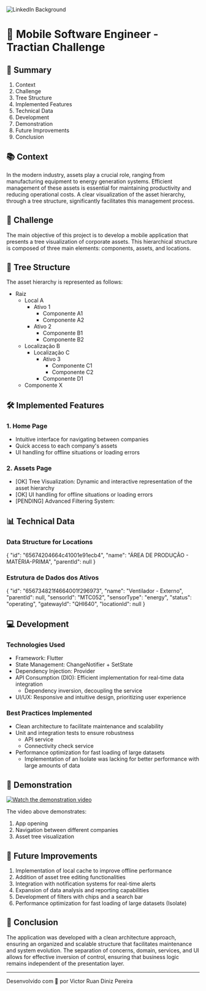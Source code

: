 ![LinkedIn Background](https://media.licdn.com/dms/image/v2/D4D16AQGGVLjsJPOezw/profile-displaybackgroundimage-shrink_350_1400/profile-displaybackgroundimage-shrink_350_1400/0/1719346693950?e=1733356800&v=beta&t=uF6zyZ0Znsnfg9e6Jw5ZP-rq8ao5BIDyAzmDGuqyMdM)

# 🚀 Mobile Software Engineer - Tractian Challenge

## 📌 Summary
1. Context
2. Challenge
3. Tree Structure
4. Implemented Features
5. Technical Data
6. Development
7. Demonstration
8. Future Improvements
9. Conclusion

## 📚 Context
In the modern industry, assets play a crucial role, ranging from manufacturing equipment to energy generation systems. Efficient management of these assets is essential for maintaining productivity and reducing operational costs. A clear visualization of the asset hierarchy, through a tree structure, significantly facilitates this management process.

## 🎯 Challenge
The main objective of this project is to develop a mobile application that presents a tree visualization of corporate assets. This hierarchical structure is composed of three main elements: components, assets, and locations.

## 🌳 Tree Structure
The asset hierarchy is represented as follows:

- Raiz
  - Local A
    - Ativo 1
      - Componente A1
      - Componente A2
    - Ativo 2
      - Componente B1
      - Componente B2
  - Localização B
    - Localização C
      - Ativo 3
        - Componente C1
        - Componente C2
      - Componente D1
  - Componente X

## 🛠️ Implemented Features

### 1. Home Page
- Intuitive interface for navigating between companies
- Quick access to each company's assets
- UI handling for offline situations or loading errors

### 2. Assets Page
- [OK] Tree Visualization: Dynamic and interactive representation of the asset hierarchy
- [OK] UI handling for offline situations or loading errors
- [PENDING] Advanced Filtering System:

## 📊 Technical Data

### Data Structure for Locations

{
  "id": "65674204664c41001e91ecb4",
  "name": "ÁREA DE PRODUÇÃO - MATÉRIA-PRIMA",
  "parentId": null
}

### Estrutura de Dados dos Ativos
{
  "id": "656734821f4664001f296973",
  "name": "Ventilador - Externo",
  "parentId": null,
  "sensorId": "MTC052",
  "sensorType": "energy",
  "status": "operating",
  "gatewayId": "QHI640",
  "locationId": null
}
## 💻 Development

### Technologies Used
- Framework: Flutter
- State Management: ChangeNotifier + SetState
- Dependency Injection: Provider
- API Consumption (DIO): Efficient implementation for real-time data integration
    - Dependency inversion, decoupling the service
- UI/UX: Responsive and intuitive design, prioritizing user experience

### Best Practices Implemented
- Clean architecture to facilitate maintenance and scalability
- Unit and integration tests to ensure robustness
  - API service
  - Connectivity check service
- Performance optimization for fast loading of large datasets
  - Implementation of an Isolate was lacking for better performance with large amounts of data

## 🎥 Demonstration
[![Watch the demonstration video](https://img.youtube.com/vi/vrGu-ejrLLw/hqdefault.jpg)](https://youtu.be/vrGu-ejrLLw)


The video above demonstrates:
1. App opening
2. Navigation between different companies
3. Asset tree visualization

## 🔮 Future Improvements
1. Implementation of local cache to improve offline performance
2. Addition of asset tree editing functionalities
3. Integration with notification systems for real-time alerts
4. Expansion of data analysis and reporting capabilities
5. Development of filters with chips and a search bar
6. Performance optimization for fast loading of large datasets (Isolate)

## 🏁 Conclusion
The application was developed with a clean architecture approach, ensuring an organized and scalable structure that facilitates maintenance and system evolution. The separation of concerns, domain, services, and UI allows for effective inversion of control, ensuring that business logic remains independent of the presentation layer.

---

Desenvolvido com 🫣 por Victor Ruan Diniz Pereira
